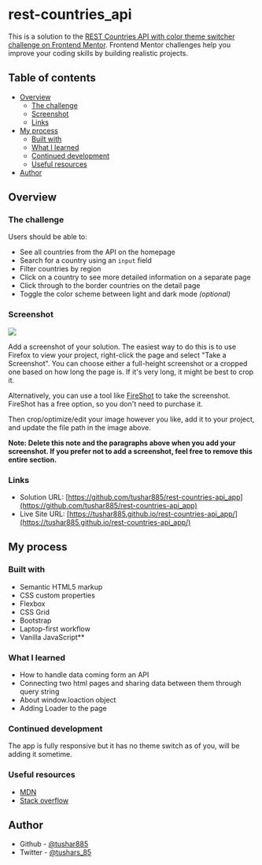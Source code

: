 # rest-countries_api

This is a solution to the [REST Countries API with color theme switcher challenge on Frontend Mentor](https://www.frontendmentor.io/challenges/rest-countries-api-with-color-theme-switcher-5cacc469fec04111f7b848ca). Frontend Mentor challenges help you improve your coding skills by building realistic projects. 

## Table of contents

- [Overview](#overview)
  - [The challenge](#the-challenge)
  - [Screenshot](#screenshot)
  - [Links](#links)
- [My process](#my-process)
  - [Built with](#built-with)
  - [What I learned](#what-i-learned)
  - [Continued development](#continued-development)
  - [Useful resources](#useful-resources)
- [Author](#author)

## Overview

### The challenge

Users should be able to:

- See all countries from the API on the homepage
- Search for a country using an `input` field
- Filter countries by region
- Click on a country to see more detailed information on a separate page
- Click through to the border countries on the detail page
- Toggle the color scheme between light and dark mode *(optional)*

### Screenshot

![](./screenshot.jpg)

Add a screenshot of your solution. The easiest way to do this is to use Firefox to view your project, right-click the page and select "Take a Screenshot". You can choose either a full-height screenshot or a cropped one based on how long the page is. If it's very long, it might be best to crop it.

Alternatively, you can use a tool like [FireShot](https://getfireshot.com/) to take the screenshot. FireShot has a free option, so you don't need to purchase it. 

Then crop/optimize/edit your image however you like, add it to your project, and update the file path in the image above.

**Note: Delete this note and the paragraphs above when you add your screenshot. If you prefer not to add a screenshot, feel free to remove this entire section.**

### Links

- Solution URL: [https://github.com/tushar885/rest-countries-api_app](https://github.com/tushar885/rest-countries-api_app)
- Live Site URL: [https://tushar885.github.io/rest-countries-api_app/](https://tushar885.github.io/rest-countries-api_app/)

## My process

### Built with

- Semantic HTML5 markup
- CSS custom properties
- Flexbox
- CSS Grid
- Bootstrap
- Laptop-first workflow
- Vanilla JavaScript**

### What I learned
- How to handle data coming form an API
- Connecting two html pages and sharing data between them through query string
- About window.loaction object 
- Adding Loader to the page

### Continued development

The app is fully responsive but it has no theme switch as of you, will be adding it sometime.

### Useful resources

- [MDN](https://developer.mozilla.org/en-US/) 
- [Stack overflow](https://stackoverflow.com/) 

## Author

- Github - [@tushar885](https://github.com/tushar885)
- Twitter - [@tushars_85](https://twitter.com/tushars_85)

